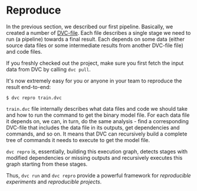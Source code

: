 # Reproduce

In the previous section, we described our first pipeline. Basically, we created
a number of [DVC-file](/doc/user-guide/dvc-file-format). Each file describes a
single stage we need to run (a pipeline) towards a final result. Each depends on
some data (either source data files or some intermediate results from another
DVC-file file) and code files.

If you freshly checked out the project, make sure you first fetch the input data
from DVC by calling `dvc pull`.

It's now extremely easy for you or anyone in your team to reproduce the result
end-to-end:

```dvc
$ dvc repro train.dvc
```

`train.dvc` file internally describes what data files and code we should take
and how to run the command to get the binary model file. For each data file it
depends on, we can, in turn, do the same analysis - find a corresponding
DVC-file that includes the data file in its outputs, get dependencies and
commands, and so on. It means that DVC can recursively build a complete tree of
commands it needs to execute to get the model file.

`dvc repro` is, essentially, building this execution graph, detects stages with
modified dependencies or missing outputs and recursively executes this graph
starting from these stages.

Thus, `dvc run` and `dvc repro` provide a powerful framework for _reproducible
experiments_ and _reproducible projects_.
